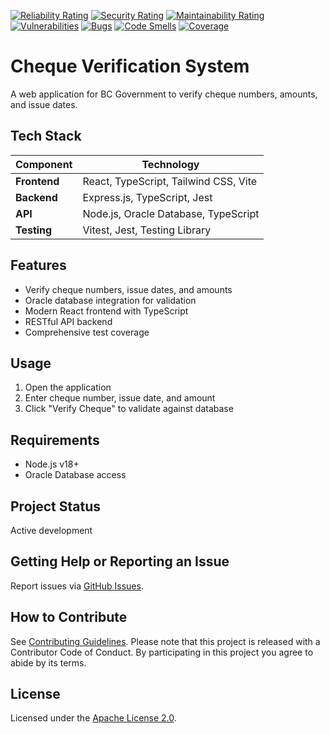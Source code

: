 [![Reliability Rating](https://sonarcloud.io/api/project_badges/measure?project=bcgov_cheque-verification&metric=reliability_rating)](https://sonarcloud.io/summary/new_code?id=bcgov_cheque-verification)
[![Security Rating](https://sonarcloud.io/api/project_badges/measure?project=bcgov_cheque-verification&metric=security_rating)](https://sonarcloud.io/summary/new_code?id=bcgov_cheque-verification)
[![Maintainability Rating](https://sonarcloud.io/api/project_badges/measure?project=bcgov_cheque-verification&metric=sqale_rating)](https://sonarcloud.io/summary/new_code?id=bcgov_cheque-verification)
[![Vulnerabilities](https://sonarcloud.io/api/project_badges/measure?project=bcgov_cheque-verification&metric=vulnerabilities)](https://sonarcloud.io/summary/new_code?id=bcgov_cheque-verification)
[![Bugs](https://sonarcloud.io/api/project_badges/measure?project=bcgov_cheque-verification&metric=bugs)](https://sonarcloud.io/summary/new_code?id=bcgov_cheque-verification)
[![Code Smells](https://sonarcloud.io/api/project_badges/measure?project=bcgov_cheque-verification&metric=code_smells)](https://sonarcloud.io/summary/new_code?id=bcgov_cheque-verification)
[![Coverage](https://sonarcloud.io/api/project_badges/measure?project=bcgov_cheque-verification&metric=coverage)](https://sonarcloud.io/summary/new_code?id=bcgov_cheque-verification)

# Cheque Verification System

A web application for BC Government to verify cheque numbers, amounts, and issue dates.


## Tech Stack

| Component    | Technology                                 |
| ------------ | ------------------------------------------ |
| **Frontend** | React, TypeScript, Tailwind CSS, Vite      |
| **Backend**  | Express.js, TypeScript, Jest               |
| **API**      | Node.js, Oracle Database, TypeScript       |
| **Testing**  | Vitest, Jest, Testing Library              |

## Features

- Verify cheque numbers, issue dates, and amounts
- Oracle database integration for validation
- Modern React frontend with TypeScript
- RESTful API backend
- Comprehensive test coverage

## Usage

1. Open the application
2. Enter cheque number, issue date, and amount
3. Click "Verify Cheque" to validate against database

## Requirements

- Node.js v18+
- Oracle Database access

## Project Status

Active development

## Getting Help or Reporting an Issue

Report issues via [GitHub Issues](https://github.com/bcgov/cheque-verification/issues).

## How to Contribute

See [Contributing Guidelines](CONTRIBUTING.md). Please note that this project is released with a Contributor Code of Conduct. By participating in this project you agree to abide by its terms.

## License

Licensed under the [Apache License 2.0](LICENSE).
